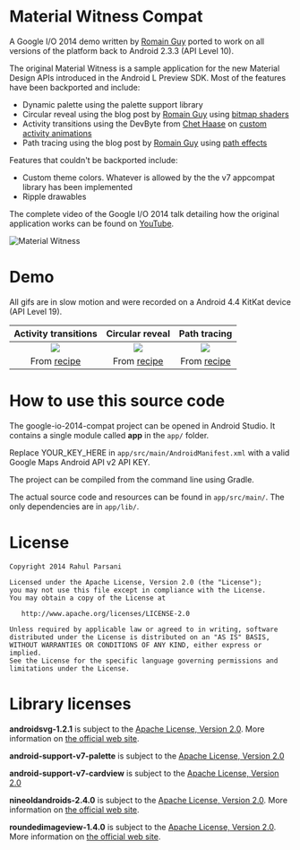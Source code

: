 Material Witness Compat
=======================

A Google I/O 2014 demo written by [Romain Guy][1] ported to work on all versions of the platform back to Android 2.3.3 (API Level 10). 

The original Material Witness is a sample application for the new Material Design APIs introduced in the Android L Preview SDK. Most of the features have been backported and include:

* Dynamic palette using the palette support library
* Circular reveal using the blog post by [Romain Guy][1] using [bitmap shaders][4]
* Activity transitions using the DevByte from [Chet Haase][10] on [custom activity animations][3]
* Path tracing using the blog post by [Romain Guy][1] using [path effects][5] 

Features that couldn't be backported include:

* Custom theme colors. Whatever is allowed by the the v7 appcompat library has been implemented
* Ripple drawables

The complete video of the Google I/O 2014 talk detailing how the original application works can be found on [YouTube][2].

![Material Witness](art/MaterialWitness.png)

Demo
====

All gifs are in slow motion and were recorded on a Android 4.4 KitKat device (API Level 19).

| Activity transitions          | Circular reveal               | Path tracing                  |
|:-----------------------------:|:-----------------------------:|:-----------------------------:|
| ![](art/MaterialWitness7.gif) | ![](art/MaterialWitness5.gif) | ![](art/MaterialWitness6.gif) |
| From [recipe][3]              | From [recipe][4]              | From [recipe][5]              |


How to use this source code
===========================

The google-io-2014-compat project can be opened in Android Studio. It contains a single module called **app** in the `app/` folder.

Replace YOUR_KEY_HERE in `app/src/main/AndroidManifest.xml` with a valid Google Maps Android API v2 API KEY.  

The project can be compiled from the command line using Gradle.

The actual source code and resources can be found in `app/src/main/`. The only dependencies are in `app/lib/`.

License
=======

    Copyright 2014 Rahul Parsani

    Licensed under the Apache License, Version 2.0 (the "License");
    you may not use this file except in compliance with the License.
    You may obtain a copy of the License at

       http://www.apache.org/licenses/LICENSE-2.0

    Unless required by applicable law or agreed to in writing, software
    distributed under the License is distributed on an "AS IS" BASIS,
    WITHOUT WARRANTIES OR CONDITIONS OF ANY KIND, either express or implied.
    See the License for the specific language governing permissions and
    limitations under the License.

Library licenses
================

__androidsvg-1.2.1__ is subject to the [Apache License, Version 2.0][6]. More information on [the official web site][7].

__android-support-v7-palette__ is subject to the [Apache License, Version 2.0][6]

__android-support-v7-cardview__ is subject to the [Apache License, Version 2.0][6]

__nineoldandroids-2.4.0__ is subject to the [Apache License, Version 2.0][6]. More information on [the official web site][8].

__roundedimageview-1.4.0__ is subject to the [Apache License, Version 2.0][6]. More information on [the official web site][9].

[1]: http://www.curious-creature.org
[2]: https://www.youtube.com/watch?v=97SWYiRtF0Y
[3]: http://www.youtube.com/watch?v=CPxkoe2MraA
[4]: http://www.curious-creature.org/2012/12/13/android-recipe-2-fun-with-shaders
[5]: http://www.curious-creature.org/2013/12/21/android-recipe-4-path-tracing
[6]: http://apache.org/licenses/LICENSE-2.0.html
[7]: https://code.google.com/p/androidsvg
[8]: http://nineoldandroids.com
[9]: https://github.com/vinc3m1/RoundedImageView
[10]: http://graphics-geek.blogspot.sg